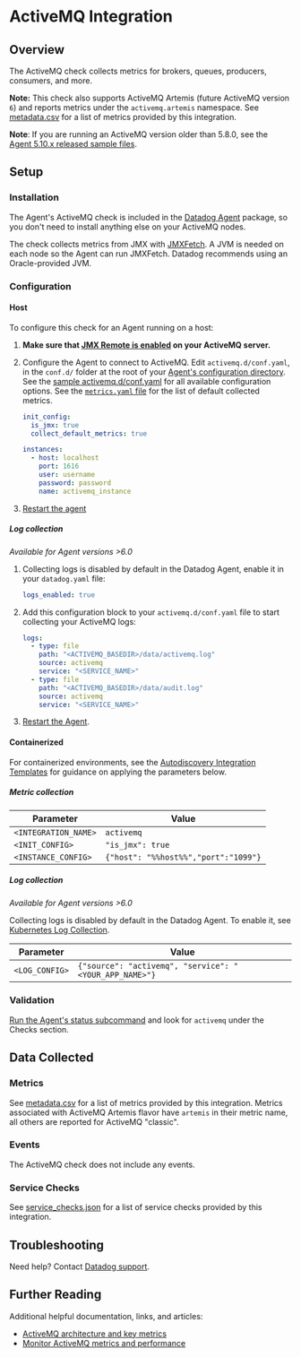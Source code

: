 # ActiveMQ Integration

## Overview

The ActiveMQ check collects metrics for brokers, queues, producers, consumers, and more.

**Note:** This check also supports ActiveMQ Artemis (future ActiveMQ version `6`) and reports metrics under the `activemq.artemis` namespace. See [metadata.csv][1] for a list of metrics provided by this integration.

**Note**: If you are running an ActiveMQ version older than 5.8.0, see the [Agent 5.10.x released sample files][2].

## Setup

### Installation

The Agent's ActiveMQ check is included in the [Datadog Agent][3] package, so you don't need to install anything else on your ActiveMQ nodes.

The check collects metrics from JMX with [JMXFetch][4]. A JVM is needed on each node so the Agent can run JMXFetch. Datadog recommends using an Oracle-provided JVM.

### Configuration

<!-- xxx tabs xxx -->
<!-- xxx tab "Host" xxx -->

#### Host

To configure this check for an Agent running on a host:

1. **Make sure that [JMX Remote is enabled][5] on your ActiveMQ server.**
2. Configure the Agent to connect to ActiveMQ. Edit `activemq.d/conf.yaml`, in the `conf.d/` folder at the root of your [Agent's configuration directory][6]. See the [sample activemq.d/conf.yaml][7] for all available configuration options. See the [`metrics.yaml` file][8] for the list of default collected metrics.

   ```yaml
   init_config:
     is_jmx: true
     collect_default_metrics: true

   instances:
     - host: localhost
       port: 1616
       user: username
       password: password
       name: activemq_instance
   ```

3. [Restart the agent][9]

##### Log collection

_Available for Agent versions >6.0_

1. Collecting logs is disabled by default in the Datadog Agent, enable it in your `datadog.yaml` file:

   ```yaml
   logs_enabled: true
   ```

2. Add this configuration block to your `activemq.d/conf.yaml` file to start collecting your ActiveMQ logs:

   ```yaml
   logs:
     - type: file
       path: "<ACTIVEMQ_BASEDIR>/data/activemq.log"
       source: activemq
       service: "<SERVICE_NAME>"
     - type: file
       path: "<ACTIVEMQ_BASEDIR>/data/audit.log"
       source: activemq
       service: "<SERVICE_NAME>"
   ```

3. [Restart the Agent][9].

<!-- xxz tab xxx -->
<!-- xxx tab "Containerized" xxx -->

#### Containerized

For containerized environments, see the [Autodiscovery Integration Templates][10] for guidance on applying the parameters below.

##### Metric collection

| Parameter            | Value                                |
| -------------------- | ------------------------------------ |
| `<INTEGRATION_NAME>` | `activemq`                           |
| `<INIT_CONFIG>`      | `"is_jmx": true`                     |
| `<INSTANCE_CONFIG>`  | `{"host": "%%host%%","port":"1099"}` |

##### Log collection

_Available for Agent versions >6.0_

Collecting logs is disabled by default in the Datadog Agent. To enable it, see [Kubernetes Log Collection][11].

| Parameter      | Value                                                  |
| -------------- | ------------------------------------------------------ |
| `<LOG_CONFIG>` | `{"source": "activemq", "service": "<YOUR_APP_NAME>"}` |

<!-- xxz tab xxx -->
<!-- xxz tabs xxx -->

### Validation

[Run the Agent's status subcommand][12] and look for `activemq` under the Checks section.

## Data Collected

### Metrics

See [metadata.csv][1] for a list of metrics provided by this integration. Metrics associated with ActiveMQ Artemis flavor have `artemis` in their metric name, all others are reported for ActiveMQ "classic".

### Events

The ActiveMQ check does not include any events.

### Service Checks

See [service_checks.json][13] for a list of service checks provided by this integration.

## Troubleshooting

Need help? Contact [Datadog support][14].

## Further Reading

Additional helpful documentation, links, and articles:

- [ActiveMQ architecture and key metrics][15]
- [Monitor ActiveMQ metrics and performance][16]

[1]: https://github.com/DataDog/integrations-core/blob/master/activemq/metadata.csv
[2]: https://raw.githubusercontent.com/DataDog/dd-agent/5.10.1/conf.d/activemq.yaml.example
[3]: https://app.datadoghq.com/account/settings/agent/latest
[4]: https://github.com/DataDog/jmxfetch
[5]: https://activemq.apache.org/jmx.html
[6]: https://docs.datadoghq.com/agent/guide/agent-configuration-files/#agent-configuration-directory
[7]: https://github.com/DataDog/integrations-core/blob/master/activemq/datadog_checks/activemq/data/conf.yaml.example
[8]: https://github.com/DataDog/integrations-core/blob/master/activemq/datadog_checks/activemq/data/metrics.yaml
[9]: https://docs.datadoghq.com/agent/guide/agent-commands/#start-stop-and-restart-the-agent
[10]: https://docs.datadoghq.com/containers/guide/autodiscovery-with-jmx/?tab=containeragent
[11]: https://docs.datadoghq.com/agent/kubernetes/log/
[12]: https://docs.datadoghq.com/agent/guide/agent-commands/#agent-status-and-information
[13]: https://github.com/DataDog/integrations-core/blob/master/activemq/assets/service_checks.json
[14]: https://docs.datadoghq.com/help/
[15]: https://www.datadoghq.com/blog/activemq-architecture-and-metrics
[16]: https://www.datadoghq.com/blog/monitor-activemq-metrics-performance
